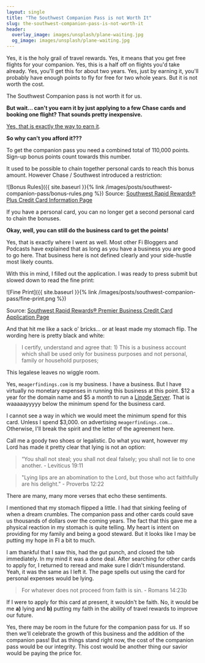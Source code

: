 ```yaml
---
layout: single
title: "The Southwest Companion Pass is not Worth It"
slug: the-southwest-companion-pass-is-not-worth-it
header:
  overlay_image: images/unsplash/plane-waiting.jpg
  og_image: images/unsplash/plane-waiting.jpg
---
```


Yes, it is the holy grail of travel rewards. Yes, it means that you get free flights for your companion. Yes, this is a half off on flights you'd take already. Yes, you'll get this for about two years. Yes, just by earning it, you'll probably have enough points to fly for free for two whole years. But it is not worth the cost.


The Southwest Companion pass is not worth it for us.

**But wait... can't you earn it by just applying to a few Chase cards and booking one flight? That sounds pretty inexpensive.**

[Yes, that is exactly the way to earn it](https://thepointsguy.com/guide/earn-southwest-companion-pass-new-year/).

**So why can't you afford it???**

To get the companion pass you need a combined total of 110,000 points. Sign-up bonus points count towards this number.

It used to be possible to chain together personal cards to reach this bonus amount.  However Chase / Southwest introduced a restriction:

![Bonus Rules]({{ site.baseurl }}{% link /images/posts/southwest-companion-pass/bonus-rules.png %})
Source: [Southwest Rapid Rewards® Plus Credit Card Information Page](https://creditcards.chase.com/travel-credit-cards/southwest-plus?)

If you have a personal card, you can no longer get a second personal card to chain the bonuses.

**Okay, well, you can still do the business card to get the points!**

Yes, that is exactly where I went as well. Most other Fi Bloggers and Podcasts have explained that as long as you have a business you are good to go here. That business here is not defined clearly and your side-hustle most likely counts.

With this in mind, I filled out the application. I was ready to press submit but slowed down to read the fine print:

![Fine Print]({{ site.baseurl }}{% link /images/posts/southwest-companion-pass/fine-print.png %})

Source: [Southwest Rapid Rewards® Premier Business Credit Card Application Page](https://creditcards.chase.com/small-business-credit-cards/southwest-premier-business)

And that hit me like a sack o' bricks... or at least made my stomach flip. The wording here is pretty black and white:

> I certify, understand and agree that: 1) This is a business account which shall be used only for business purposes and not personal, family or household purposes;

This legalese leaves no wiggle room.

Yes, `meagerfindings.com` is my business. I have a business. But I have virtually no monetary expenses in running this business at this point. $12 a year for the domain name and $5 a month to run a [Linode Server](https://www.linode.com/?r=b31a186aa9fd4c5cc10b3a7fbcaa44747b7dba43). That is waaaaayyyyy below the minimum spend for the business card.

I cannot see a way in which we would meet the minimum spend for this card. Unless I spend $3,000. on advertising `meagerfindings.com`... Otherwise, I'll break the spirit and the letter of the agreement here.

Call me a goody two shoes or legalistic. Do what you want, however my Lord has made it pretty clear that lying is not an option:

> “You shall not steal; you shall not deal falsely; you shall not lie to one another.
>     \- Leviticus 19:11

> "Lying lips are an abomination to the Lord,
>   but those who act faithfully are his delight."
>     \- Proverbs 12:22

There are many, many more verses that echo these sentiments.

I mentioned that my stomach flipped a little. I had that sinking feeling of when a dream crumbles. The companion pass and other cards could save us thousands of dollars over the coming years. The fact that this gave me a physical reaction in my stomach is quite telling. My heart is intent on providing for my family and being a good steward. But it looks like I may be putting my hope in FI a bit to much.

I am thankful that I saw this, had the gut punch, and closed the tab immediately. In my mind it was a done deal. After searching for other cards to apply for, I returned to reread and make sure I didn't misunderstand. Yeah, it was the same as I left it. The page spells out using the card for personal expenses would be lying.

> For whatever does not proceed from faith is sin.
>     \- Romans 14:23b

If I were to apply for this card at present, it wouldn't be faith. No, it would be me **a)** lying and **b)** putting my faith in the ability of travel rewards to improve our future.

Yes, there may be room in the future for the companion pass for us. If so then we'll celebrate the growth of this business and the addition of the companion pass! But as things stand right now, the cost of the companion pass would be our integrity.  This cost would be another thing our savior would be paying the price for.

